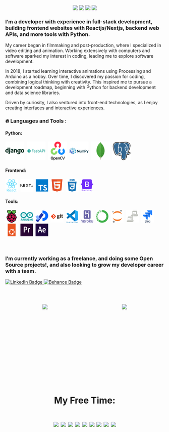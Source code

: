 


<div id="header" align="center" >
<img src="https://media2.giphy.com/media/v1.Y2lkPTc5MGI3NjExNWQ4ZmJjOGQ3ZGZiNTAwOTI4NTBjNjU1MzdiNTY3NjAyOTM3ZTQyZCZjdD1z/LMt9638dO8dftAjtco/giphy.gif" width="100"/>

<img src ="https://media4.giphy.com/media/v1.Y2lkPTc5MGI3NjExMDg3NWNjYzU5Y2M4M2YxMjE1N2EzNDJjZDBmYzU4NmYxYTgyMjE4NCZjdD1z/ln7z2eWriiQAllfVcn/giphy.gif" width="100"/>
 <img src="https://media1.giphy.com/media/v1.Y2lkPTc5MGI3NjExNGE1YmFiMGIwN2Y0ZGVmYjlkZDZiZjZiODVkYzA1MTc2MThmMDE0NCZjdD1z/XAxylRMCdpbEWUAvr8/giphy.gif" width="100"/>
 <img src ="https://media3.giphy.com/media/fsEaZldNC8A1PJ3mwp/giphy.gif?cid=ecf05e47a27846v6sela7a51mm9gx4fhfi6rt37ummznmhuy&rid=giphy.gif&ct=s" width="100"/>
  
</div>  

</div>

### I’m a developer with experience in full-stack development, building frontend websites with Reactjs/Nextjs, backend web APIs, and more tools with Python.

My career began in filmmaking and post-production, where I specialized in video editing and animation. Working extensively with computers and software sparked my interest in coding, leading me to explore software development.

In 2018, I started learning interactive animations using Processing and Arduino as a hobby. Over time, I discovered my passion for coding, combining logical thinking with creativity. This inspired me to pursue a development roadmap, beginning with Python for backend development and data science libraries.

Driven by curiosity, I also ventured into front-end technologies, as I enjoy creating interfaces and interactive experiences.

### :fire: Languages and Tools :
  
<div id="header" align="left" >
  
  <h4> Python: </h4>
      <img src="https://github.com/devicons/devicon/blob/master/icons/django/django-plain-wordmark.svg"  title="Django" alt="Django" width="60" height="60"/>&nbsp;
      <img src="https://github.com/devicons/devicon/blob/master/icons/fastapi/fastapi-plain-wordmark.svg"  title="FastApi" alt="FastApi" width="60" height="60"/>&nbsp;
      <img src="https://github.com/devicons/devicon/blob/master/icons/opencv/opencv-original-wordmark.svg" title="OpenCv" **alt="OpenCv" width="60"
            height="60"/>&nbsp;
      <img src="https://github.com/devicons/devicon/blob/master/icons/numpy/numpy-original-wordmark.svg" title="Numpy" **alt="Numpy" width="60"
            height="60"/>&nbsp;
      <img src="https://github.com/devicons/devicon/blob/master/icons/mongodb/mongodb-original.svg" title="MongoDb" **alt="MongoDb" width="60"
            height="60"/>&nbsp;
      <img src="https://github.com/devicons/devicon/blob/master/icons/postgresql/postgresql-original.svg" title="Postgresql" **alt="Postgresql" width="60"
            height="60"/>&nbsp;
      <h4> Frontend: </h4>
      <img src="https://github.com/devicons/devicon/blob/master/icons/react/react-original-wordmark.svg" title="React" alt="React" width="40" height="40"/>&nbsp;             <img src="https://github.com/devicons/devicon/blob/master/icons/nextjs/nextjs-original-wordmark.svg"  title="NextJs" **alt="NextJs" width="40" height="40" />&nbsp;
      <img src="https://github.com/devicons/devicon/blob/master/icons/typescript/typescript-plain.svg"  title="NextJs" **alt="NextJs" width="40" height="40" />&nbsp;
      <img src="https://github.com/devicons/devicon/blob/master/icons/html5/html5-original.svg" title="HTML5" alt="HTML" width="40" height="40"/>&nbsp;
      <img src="https://github.com/devicons/devicon/blob/master/icons/css3/css3-plain-wordmark.svg"  title="CSS3" alt="CSS" width="40" height="40"/>&nbsp;
      <img src="https://github.com/devicons/devicon/blob/master/icons/bootstrap/bootstrap-plain-wordmark.svg"  title="Bootstrap" alt="Bootstrap" width="40" height="40"/>&nbsp;
      <h4> Tools: </h4>
  <img src="https://github.com/devicons/devicon/blob/master/icons/raspberrypi/raspberrypi-original.svg" title="RaspberryPi" **alt="RaspberryPi" width="40" height="40"/>&nbsp;
      <img src="https://github.com/devicons/devicon/blob/master/icons/arduino/arduino-original-wordmark.svg" title="Arduino" **alt="Arduino" width="40" height="40"/>&nbsp;
      <img src="https://github.com/devicons/devicon/blob/master/icons/processing/processing-original.svg" title="Processing" **alt="Processing" width="40" height="40"/>&nbsp;
      <img src="https://github.com/devicons/devicon/blob/master/icons/git/git-original-wordmark.svg" title="Git" **alt="Git" width="40" height="40"/>&nbsp;
      <img src="https://github.com/devicons/devicon/blob/master/icons/vscode/vscode-original-wordmark.svg" title="VsCode" **alt="VsCode" width="40" height="40"/>&nbsp;
      <img src="https://github.com/devicons/devicon/blob/master/icons/heroku/heroku-plain-wordmark.svg" title="Heroku" **alt="Heroku" width="40" height="40"/>&nbsp;
      <img src="https://github.com/devicons/devicon/blob/master/icons/anaconda/anaconda-original.svg" title="Anaconda" **alt="Anaconda" width="40" height="40"/>&nbsp;
      <img src="https://github.com/devicons/devicon/blob/master/icons/jupyter/jupyter-original.svg" title="Jupyter" **alt="Jupyter" width="40" height="40"/>&nbsp;
      <img src="https://github.com/devicons/devicon/blob/master/icons/putty/putty-plain.svg" title="Putty" **alt="Putty" width="40" height="40"/>&nbsp;
      <img src="https://github.com/devicons/devicon/blob/master/icons/jira/jira-original-wordmark.svg" title="Jira" **alt="Jira" width="40" height="40"/>&nbsp;
      <img src="https://github.com/devicons/devicon/blob/master/icons/ubuntu/ubuntu-plain.svg" title="Ubuntu" **alt="Ubuntu" width="40" height="40"/>&nbsp;
      <img src="https://github.com/devicons/devicon/blob/master/icons/premierepro/premierepro-plain.svg" title="Premier" **alt="Premier" width="40" height="40"/>&nbsp;
      <img src="https://github.com/devicons/devicon/blob/master/icons/aftereffects/aftereffects-plain.svg" title="AfterEffects" **alt="AfterEffects" width="40" height="40"/>&nbsp;
</div>  
  <br> <br/>

 ### I’m currently working as a freelance, and doing some Open Source projects!, and also looking to grow my developer career with a team.

<div id="badges"  padding= '20px'>
  
  
  <a href="https://www.linkedin.com/in/noslen-pantaleon-b8812638">
    <img src="https://img.shields.io/badge/LinkedIn-blue?style=for-the-badge&logo=linkedin&logoColor=white" alt="LinkedIn Badge"/>
  </a>
 
  <a href="https://www.behance.net/Frikout">
    <img src="https://img.shields.io/badge/Behance-blue?style=for-the-badge&logo=linkedin&logoColor=white" alt="Behance Badge"/>
  </a>
</div>
  

   <br> <br/>
  
  
  <div align="center" >
    <div style="display: flex; align-items: flex-start; justify-content: space-around;">
    <img  height="200" src="https://github-readme-stats.vercel.app/api/top-langs/?username=noslenPantaleon&layout=compact&show_icons=true&title_color=ffffff&icon_color=34abeb&text_color=daf7dc&bg_color=151515"/>
    <img  height="200" src="https://github-readme-stats.vercel.app/api?username=noslenPantaleon&show_icons=true&title_color=ffffff&icon_color=34abeb&text_color=daf7dc&bg_color=151515" />
      </div>

</div>
  
   <br> <br/>
    
<div id="header" align="center" >
  <h1> My Free Time: <h1/>
  <img src ="https://media1.giphy.com/media/v1.Y2lkPTc5MGI3NjExZGEyZGE3NjJjMGE5MDIyYWQxNWQ0M2IwMmI5N2M4NmM4MGZiOTVlMCZjdD1z/0LxRnBQq0ZdvK2u00N/giphy.gif"width="100"/>
  <img src ="https://media0.giphy.com/media/WwpaRjmDqqlcCHLz31/giphy.gif?cid=ecf05e47y8s0a11hykekjy9ph4zdyau72x1ai1vhcyxq247j&rid=giphy.gif&ct=s" width="100"/>
  <img src ="https://media3.giphy.com/media/hQvsnZaJKQnqo0c38k/giphy.gif?cid=ecf05e47mamipqf356g6rgljsbma50e6l6fhfqljmaydoutc&rid=giphy.gif&ct=s" width="100"/>
  <img src ="https://media1.giphy.com/media/v1.Y2lkPTc5MGI3NjExYTQ4NzYyZTAyYWM2NDUzNTI0YjVmNjUzODVmMWU4ZWIxZmVmYjU5MCZjdD1z/UWVRBrflOfj8Mxf4YL/giphy.gif" width="100"/>
  <img src ="https://media3.giphy.com/media/v1.Y2lkPTc5MGI3NjExOGY3NzNjMzNlN2Y1Y2Q0YmZhNDExODk5NmUwNGZkMDJmMjk0ZWIzZSZjdD1z/aZAJozpy4g6MspsZiz/giphy.gif"width="100"/>
  <img src ="https://media4.giphy.com/media/v1.Y2lkPTc5MGI3NjExZjM2ODZhNTlhNTNmZDVmNjE5YmI4NWM4ZDc0OGVhZGYyYjFlZGI3YiZjdD1z/I8wguWkN6EtNJGpgKw/giphy.gif"width="100"/>
  <img src ="https://media1.giphy.com/media/bIt8LEFtJKXBTZBJFt/giphy.gif?cid=ecf05e47ljmtcqkl5hhj8hra50qtd67ugong1rgr9oy1mbxo&rid=giphy.gif&ct=s" width="100"/>
  <img src ="https://media2.giphy.com/media/ggL5cO6yGul30AXQnd/giphy.gif?cid=ecf05e47dq6rxlco3zndsotmthgemacx0fz5swty8aun6rim&rid=giphy.gif&ct=s" width="100"/>
  <img src ="https://media3.giphy.com/media/v1.Y2lkPTc5MGI3NjExMGE4Y2E0YTk5MDBhOTRmYWY3ZDcxODM1M2I4ZTI2MzIzNGVjOTI1MSZjdD1z/tArV1mWwKaUnCWrZ8X/giphy.gif" width="100"/>
 
</div>  



<!--
**noslenPantaleon/noslenPantaleon** is a ✨ _special_ ✨ repository because its `README.md` (this file) appears on your GitHub profile.
   <img src="https://media.tenor.com/Li7HobCHqa0AAAAi/trial.gif" width="100"/>


<div id="header" align="center">
  <img src="https://media2.giphy.com/media/v1.Y2lkPTc5MGI3NjExNjE5NDgwZGJmOTIyMjk3ODcxYTU5Y2IxZmMzOWY3YjU5MzA4NWU0YiZjdD1z/dYyRWrXb9OpfYbhNY4/giphy.gif" width="200"/>
<h1> Hi there 👋<h1/>
Here are some ideas to get you started:

  [![Top Langs](https://github-readme-stats.vercel.app/api/top-langs/?username=noslenPantaleon)](https://github.com/noslenPantaleon/github-readme-stats)


- 🔭 I’m currently working on ...
- 🌱 I’m currently learning ...
- 👯 I’m looking to collaborate on ...
- 🤔 I’m looking for help with ...
- 💬 Ask me about ...
- 📫 How to reach me: ...
- 😄 Pronouns: ...
- ⚡ Fun fact: ...
-->
